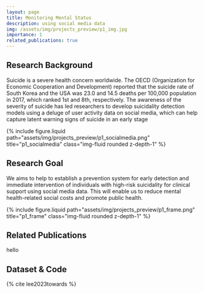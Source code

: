 ```yaml
---
layout: page
title: Monitoring Mental Status
description: using social media data 
img: /assets/img/projects_preview/p1_img.jpg
importance: 1
related_publications: true
---
```


## Research Background
Suicide is a severe health concern worldwide. The OECD (Organization for Economic Cooperation and Development) reported that the suicide rate of South Korea and the USA was 23.0 and 14.5 deaths per 100,000 population in 2017, which ranked 1st and 8th, respectively.
The awareness of the severity of suicide has led researchers to develop suicidality detection models using a deluge of user activity data on social media, which can help capture latent warning signs of suicide in an early stage

{% include figure.liquid path="assets/img/projects_preview/p1_socialmedia.png" title="p1_socialmedia" class="img-fluid rounded z-depth-1" %}

## Research Goal
We aims to help to establish a prevention system for early detection and immediate intervention of individuals with high-risk suicidality for clinical support using social media data. This will enable us to reduce mental health-related social costs and promote public health.

{% include figure.liquid path="assets/img/projects_preview/p1_frame.png" title="p1_frame" class="img-fluid rounded z-depth-1" %}


## Related Publications

hello 

## Dataset & Code

{% cite lee2023towards %}